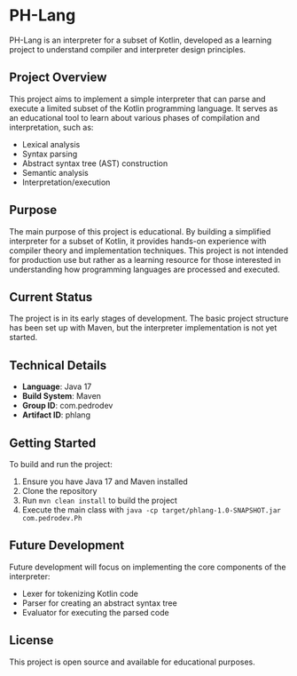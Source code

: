 # PH-Lang

PH-Lang is an interpreter for a subset of Kotlin, developed as a learning project to understand compiler and interpreter design principles.

## Project Overview

This project aims to implement a simple interpreter that can parse and execute a limited subset of the Kotlin programming language. It serves as an educational tool to learn about various phases of compilation and interpretation, such as:

- Lexical analysis
- Syntax parsing
- Abstract syntax tree (AST) construction
- Semantic analysis
- Interpretation/execution

## Purpose

The main purpose of this project is educational. By building a simplified interpreter for a subset of Kotlin, it provides hands-on experience with compiler theory and implementation techniques. This project is not intended for production use but rather as a learning resource for those interested in understanding how programming languages are processed and executed.

## Current Status

The project is in its early stages of development. The basic project structure has been set up with Maven, but the interpreter implementation is not yet started.

## Technical Details

- **Language**: Java 17
- **Build System**: Maven
- **Group ID**: com.pedrodev
- **Artifact ID**: phlang

## Getting Started

To build and run the project:

1. Ensure you have Java 17 and Maven installed
2. Clone the repository
3. Run `mvn clean install` to build the project
4. Execute the main class with `java -cp target/phlang-1.0-SNAPSHOT.jar com.pedrodev.Ph`

## Future Development

Future development will focus on implementing the core components of the interpreter:
- Lexer for tokenizing Kotlin code
- Parser for creating an abstract syntax tree
- Evaluator for executing the parsed code

## License

This project is open source and available for educational purposes.